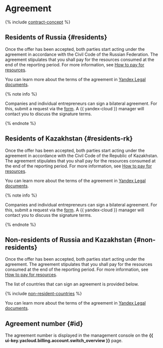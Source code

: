 # Agreement

{% include [contract-concept](../../_includes/billing/contract.md) %}


## Residents of Russia {#residents}

Once the offer has been accepted, both parties start acting under the agreement in accordance with the Civil Code of the Russian Federation. The agreement stipulates that you shall pay for the resources consumed at the end of the reporting period. For more information, see [How to pay for resources](../payment/index.md).

You can learn more about the terms of the agreement in [Yandex Legal documents](https://yandex.ru/legal/cloud_oferta/?lang=en).

{% note info %}

Companies and individual entrepreneurs can sign a bilateral agreement. For this, submit a request via the [form](#contact-form). A {{ yandex-cloud }} manager will contact you to discuss the signature terms.

{% endnote %}

## Residents of Kazakhstan {#residents-rk}

Once the offer has been accepted, both parties start acting under the agreement in accordance with the Civil Code of the Republic of Kazakhstan. The agreement stipulates that you shall pay for the resources consumed at the end of the reporting period. For more information, see [How to pay for resources](../payment/index.md).

You can learn more about the terms of the agreement in [Yandex Legal documents](https://yandex.com/legal/cloud_oferta_kz/?lang=en).

{% note info %}

Companies and individual entrepreneurs can sign a bilateral agreement. For this, submit a request via the [form](#contact-form). A {{ yandex-cloud }} manager will contact you to discuss the signature terms.

{% endnote %}

## Non-residents of Russia and Kazakhstan {#non-residents}

Once the offer has been accepted, both parties start acting under the agreement. The agreement stipulates that you shall pay for the resources consumed at the end of the reporting period. For more information, see [How to pay for resources](../payment/index.md).

The list of countries that can sign an agreement is provided below.

{% include [non-resident-countries](../_includes/non-resident-countries.md) %}

You can learn more about the terms of the agreement in [Yandex Legal documents](https://yandex.com/legal/cloud_customer_agreement/?lang=en).

## Agreement number {#id}

The agreement number is displayed in the management console on the **{{ ui-key.yacloud.billing.account.switch_overview }}** page.
